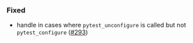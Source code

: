 ### Fixed

- handle in cases where `pytest_unconfigure` is called but not `pytest_configure` ([#293](https://github.com/15r10nk/inline-snapshot/issues/293))
